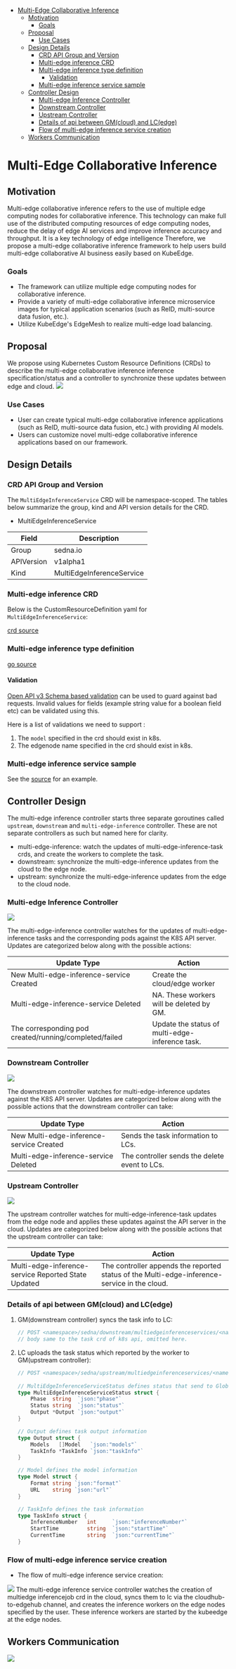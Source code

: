 - [Multi-Edge Collaborative Inference](#multi-edge-collaborative-inference)
  - [Motivation](#motivation)
    - [Goals](#goals)
  - [Proposal](#proposal)
    - [Use Cases](#use-cases)
  - [Design Details](#design-details)
    - [CRD API Group and Version](#crd-api-group-and-version)
    - [Multi-edge inference CRD](#multi-edge-inference-crd)
    - [Multi-edge inference type definition](#multi-edge-inference-type-definition)
      - [Validation](#validation)
    - [Multi-edge inference service sample](#multi-edge-inference-service-sample)
  - [Controller Design](#controller-design)
    - [Multi-edge Inference Controller](#multi-edge-inference-controller)
    - [Downstream Controller](#downstream-controller)
    - [Upstream Controller](#upstream-controller)
    - [Details of api between GM(cloud) and LC(edge)](#details-of-api-between-gmcloud-and-lcedge)
    - [Flow of multi-edge inference service creation](#flow-of-multi-edge-inference-service-creation)
  - [Workers Communication](#workers-communication)
# Multi-Edge Collaborative Inference
## Motivation
Multi-edge collaborative inference refers to the use of multiple edge computing nodes for collaborative inference. This technology can make full use of the distributed computing resources of edge computing nodes, reduce the delay of edge AI services and improve inference accuracy and throughput. It is a key technology of edge intelligence Therefore, we propose a multi-edge collaborative inference framework to help users build multi-edge collaborative AI business easily based on KubeEdge.


### Goals
* The framework can utilize multiple edge computing nodes for collaborative inference.
* Provide a variety of multi-edge collaborative inference microservice images for typical application scenarios (such as ReID, multi-source data fusion, etc.).
* Utilize KubeEdge's EdgeMesh to realize multi-edge load balancing.

## Proposal
We propose using Kubernetes Custom Resource Definitions (CRDs) to describe the multi-edge collaborative inference inference specification/status and a controller to synchronize these updates between edge and cloud.
![](./imgs/multi-edge-inference-service-crd.png)

### Use Cases

* User can create typical multi-edge collaborative inference applications (such as ReID, multi-source data fusion, etc.) with providing AI models.
* Users can customize novel multi-edge collaborative inference applications based on our framework.

## Design Details
### CRD API Group and Version
The `MultiEdgeInferenceService` CRD will be namespace-scoped.
The tables below summarize the group, kind and API version details for the CRD.

* MultiEdgeInferenceService

| Field                 | Description             |
|-----------------------|-------------------------|
|Group                  | sedna.io     |
|APIVersion             | v1alpha1                |
|Kind                   | MultiEdgeInferenceService   |

### Multi-edge inference CRD
Below is the CustomResourceDefinition yaml for `MultiEdgeInferenceService`:

[crd source](/build/crds/multiedgeinferenceservice_v1alpha1.yaml)

### Multi-edge inference type definition

[go source](/pkg/apis/sedna/v1alpha1/multiedgeinference_types.go)

#### Validation
[Open API v3 Schema based validation](https://kubernetes.io/docs/tasks/access-kubernetes-api/custom-resources/custom-resource-definitions/#validation) can be used to guard against bad requests.
Invalid values for fields (example string value for a boolean field etc) can be validated using this.

Here is a list of validations we need to support :
1. The `model` specified in the crd should exist in k8s.
2. The edgenode name specified in the crd should exist in k8s.

### Multi-edge inference service sample
See the [source](./crd-samples/multiedgeinferenceservice_v1alpha1.yaml) for an example.

## Controller Design
The multi-edge inference controller starts three separate goroutines called `upstream`, `downstream` and `multi-edge-inference` controller. These are not separate controllers as such but named here for clarity.
- multi-edge-inference: watch the updates of multi-edge-inference-task crds, and create the workers to complete the task.
- downstream: synchronize the multi-edge-inference updates from the cloud to the edge node.
- upstream: synchronize the multi-edge-inference updates from the edge to the cloud node.

### Multi-edge Inference Controller
![](./imgs/multi-edge-inference-controller.png)

The multi-edge-inference controller watches for the updates of multi-edge-inference tasks and the corresponding pods against the K8S API server.
Updates are categorized below along with the possible actions:

| Update Type                    | Action                                       |
|-------------------------------|---------------------------------------------- |
|New Multi-edge-inference-service Created             |Create the cloud/edge worker|
|Multi-edge-inference-service Deleted                 | NA. These workers will be deleted by GM.|
|The corresponding pod created/running/completed/failed                 | Update the status of multi-edge-inference task.|


### Downstream Controller
![](./imgs/multi-edge-inference-downstream-controller.png)

The downstream controller watches for multi-edge-inference updates against the K8S API server.
Updates are categorized below along with the possible actions that the downstream controller can take:

| Update Type                    | Action                                       |
|-------------------------------|---------------------------------------------- |
|New Multi-edge-inference-service Created             |Sends the task information to LCs.|
|Multi-edge-inference-service Deleted                 | The controller sends the delete event to LCs.|

### Upstream Controller
![](./imgs/multi-edge-inference-upstream-controller.png)

The upstream controller watches for multi-edge-inference-task updates from the edge node and applies these updates against the API server in the cloud.
Updates are categorized below along with the possible actions that the upstream controller can take:

| Update Type                        | Action                                        |
|-------------------------------     |---------------------------------------------- |
|Multi-edge-inference-service Reported State Updated    |  The controller appends the reported status of the Multi-edge-inference-service in the cloud. |


### Details of api between GM(cloud) and LC(edge)
1. GM(downstream controller) syncs the task info to LC:
    ```go
    // POST <namespace>/sedna/downstream/multiedgeinferenceservices/<name>/insert
    // body same to the task crd of k8s api, omitted here.
    ```

1. LC uploads the task status which reported by the worker to GM(upstream controller):
    ```go
    // POST <namespace>/sedna/upstream/multiedgeinferenceservices/<name>/status
       
    // MultiEdgeInferenceServiceStatus defines status that send to GlobalManager
    type MultiEdgeInferenceServiceStatus struct {
    	Phase  string  `json:"phase"`
    	Status string  `json:"status"`
    	Output *Output `json:"output"`
    }
    
    // Output defines task output information
    type Output struct {
    	Models   []Model   `json:"models"`
    	TaskInfo *TaskInfo `json:"taskInfo"`
    }
    
    // Model defines the model information
    type Model struct {
    	Format string `json:"format"`
    	URL    string `json:"url"`
    }
    
    // TaskInfo defines the task information
    type TaskInfo struct {
    	InferenceNumber   int     `json:"inferenceNumber"`
    	StartTime         string  `json:"startTime"`
    	CurrentTime       string  `json:"currentTime"`
    }

    ```

### Flow of multi-edge inference service creation
- The flow of multi-edge inference service creation:

![](./imgs/multi-edge-inference-flow-creation.png)
The multi-edge inference service controller watches the creation of multiedge inferencejob crd in the cloud, syncs them to lc via the cloudhub-to-edgehub channel, and creates the inference workers on the edge nodes specified by the user.
These inference workers are started by the kubeedge at the edge nodes.

## Workers Communication
![](./imgs/multi-edge-inference-worker-communication.png)
